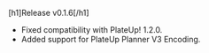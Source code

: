 [h1]Release v0.1.6[/h1]

- Fixed compatibility with PlateUp! 1.2.0.
- Added support for PlateUp Planner V3 Encoding.